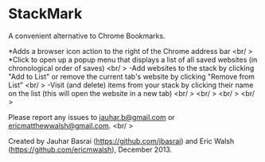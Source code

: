 StackMark
=========

A convenient alternative to Chrome Bookmarks.


*Adds a browser icon action to the right of the Chrome address bar
<br/ >
*Click to open up a popup menu that displays a list of all saved websites (in chronological order of saves)
<br/ >
-Add websites to the stack by clicking "Add to List" or remove the current tab's website by clicking "Remove from List"
<br/ >
-Visit (and delete) items from your stack by clicking their name on the list (this will open the website in a new tab)
<br/ >
<br/ >
<br/ >
<br/ >

Please report any issues to jauhar.b@gmail.com or  ericmatthewwalsh@gmail.com.
<br/ >


Created by Jauhar Basrai (https://github.com/jbasrai) and Eric Walsh (https://github.com/ericmwalsh), December 2013.
